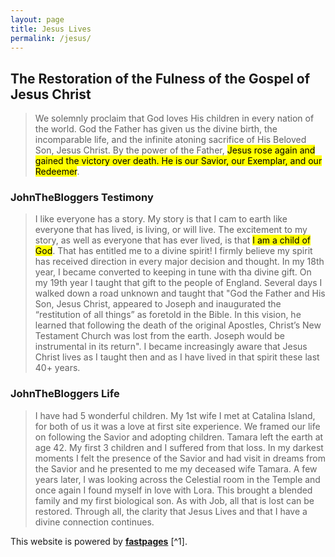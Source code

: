 ```yaml
---
layout: page
title: Jesus Lives
permalink: /jesus/
---
```


## The Restoration of the Fulness of the Gospel of Jesus Christ
> We solemnly proclaim that God loves His children in every nation of the world. God the Father has given us the divine birth, the incomparable life, and the infinite atoning sacrifice of His Beloved Son, Jesus Christ. By the power of the Father, <mark>Jesus rose again and gained the victory over death. He is our Savior, our Exemplar, and our Redeemer</mark>.

### JohnTheBloggers Testimony
> I like everyone has a story.  My story is that I cam to earth like everyone that has lived, is living, or will live.  The excitement to my story, as well as everyone that has ever lived, is that <mark>I am a child of God</mark>. That has entitled me to a divine spirit! I firmly believe my spirit has received direction in every major decision and thought.  In my 18th year, I became converted to keeping in tune with tha divine gift.  On my 19th year I taught that gift to the people of England.  Several days I walked down a road unknown and taught that "God the Father and His Son, Jesus Christ, appeared to Joseph and inaugurated the “restitution of all things” as foretold in the Bible. In this vision, he learned that following the death of the original Apostles, Christ’s New Testament Church was lost from the earth. Joseph would be instrumental in its return".  I became increasingly aware that Jesus Christ lives as I taught then and as I have lived in that spirit these last 40+ years.

### JohnTheBloggers Life
> I have had 5 wonderful children.  My 1st wife I met at Catalina Island, for both of us it was a love at first site experience.  We framed our life on following the Savior and adopting children.  Tamara left the earth at age 42.  My first 3 children and I suffered from that loss.  In my darkest moments I felt the presence of the Savior and had visit in dreams from the Savior and he presented to me my deceased wife Tamara.  A few years later, I was looking across the Celestial room in the Temple and once again I found myself in love with Lora.  This brought a blended family and my first biological son.  As with Job, all that is lost can be restored.  Through all, the clarity that Jesus Lives and that I have a divine connection continues.

This website is powered by **[fastpages](https://github.com/fastai/fastpages)** [^1].